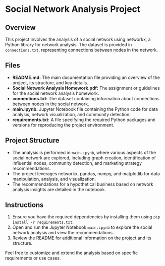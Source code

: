# Social Network Analysis Project

## Overview
This project involves the analysis of a social network using networkx, a Python library for network analysis. The dataset is provided in `connections.txt`, representing connections between nodes in the network.

## Files
- **README.md:** The main documentation file providing an overview of the project, its structure, and key details.
- **Social Network Analysis Homework.pdf:** The assignment or guidelines for the social network analysis homework.
- **connections.txt:** The dataset containing information about connections between nodes in the social network.
- **main.ipynb:** Jupyter Notebook file containing the Python code for data analysis, network visualization, and community detection.
- **requirements.txt:** A file specifying the required Python packages and versions for reproducing the project environment.

## Project Structure
- The analysis is performed in `main.ipynb`, where various aspects of the social network are explored, including graph creation, identification of influential nodes, community detection, and marketing strategy recommendations.
- The project leverages networkx, pandas, numpy, and matplotlib for data manipulation, analysis, and visualization.
- The recommendations for a hypothetical business based on network analysis insights are detailed in the notebook.

## Instructions
1. Ensure you have the required dependencies by installing them using `pip install -r requirements.txt`.
2. Open and run the Jupyter Notebook `main.ipynb` to explore the social network analysis and view the recommendations.
3. Review the README for additional information on the project and its structure.

Feel free to customize and extend the analysis based on specific requirements or use cases.

